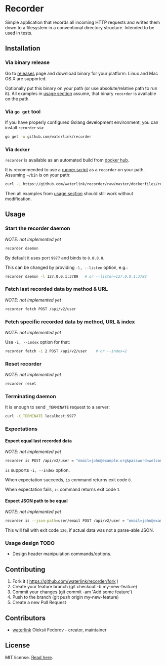 # Recorder

Simple application that records all incoming HTTP requests and writes them down
to a filesystem in a conventional directory structure. Intended to be used in
tests.

## Installation

### Via binary release

Go to [releases](https://github.com/waterlink/recorder/releases) page and
download binary for your platform. Linux and Mac OS X are supported.

Optionally put this binary on your path (or use absolute/relative path to run
it). All examples in [usage section](#usage) assume, that binary `recorder` is
available on the path.

### Via `go get` tool

If you have properly configured Golang development environment, you can install
`recorder` via:

```bash
go get -u github.com/waterlink/recorder
```

### Via `docker`

`recorder` is available as an automated build from
[docker hub](https://hub.docker.com/r/waterlink/recorder/).

It is recommended to use a [runner script](/dockerfiles/runner.sh) as a
`recorder` on your path. Assuming `~/bin` is on your path:

```bash
curl -L https://github.com/waterlink/recorder/raw/master/dockerfiles/runner.sh > ~/bin/recorder
```

Then all examples from [usage section](#usage) should still work without
modification.

## Usage

### Start the recorder daemon

*NOTE: not implemented yet*

```bash
recorder daemon
```

By default it uses port `9977` and binds to `0.0.0.0`.

This can be changed by providing `-l, --listen` option, e.g.:

```bash
recorder daemon -l 127.0.0.1:3789   # or --listen=127.0.0.1:3789
```

### Fetch last recorded data by method & URL

*NOTE: not implemented yet*

```bash
recorder fetch POST /api/v2/user
```

### Fetch specific recorded data by method, URL & index

*NOTE: not implemented yet*

Use `-i, --index` option for that:

```bash
recorder fetch -i 2 POST /api/v2/user    # or --index=2
```

### Reset recorder

*NOTE: not implemented yet*

```bash
recorder reset
```

### Terminating daemon

It is enough to send `_TERMINATE` request to a server:

```bash
curl -X_TERMINATE localhost:9977
```

### Expectations

#### Expect equal last recorded data

*NOTE: not implemented yet*

```bash
recorder is POST /api/v2/user = "email=john@example.org&password=welcome"
```

`is` supports `-i, --index` option.

When expectation succeeds, `is` command returns exit code `0`.

When expectation fails, `is` command returns exit code `1`.

#### Expect JSON path to be equal

*NOTE: not implemented yet*

```bash
recorder is --json-path=user/email POST /api/v2/user = "email=john@example.org"
```

This will fail with exit code `126`, if actual data was not a parse-able JSON.

### Usage design TODO

- Design header manipulation commands/options.

## Contributing

1. Fork it ( https://github.com/waterlink/recorder/fork )
2. Create your feature branch (git checkout -b my-new-feature)
3. Commit your changes (git commit -am 'Add some feature')
4. Push to the branch (git push origin my-new-feature)
5. Create a new Pull Request

## Contributors

- [waterlink](https://github.com/waterlink) Oleksii Fedorov - creator,
  maintainer

## License

MIT license. [Read here](/LICENSE).
